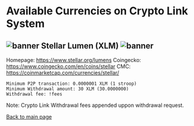 # Available Currencies on Crypto Link System

## ![banner](../img/emojiLumen.png) Stellar Lumen (XLM) ![banner](../img/emojiLumen.png)

Homepage: https://www.stellar.org/lumens 
Coingecko: https://www.coingecko.com/en/coins/stellar
CMC: https://coinmarketcap.com/currencies/stellar/


```text
Minimum P2P transaction: 0.0000001 XLM (1 stroop)
Minimum Withdrawal amount: 30 XLM (30.0000000)
Withdrawal fee: !fees 
```
Note: Crypto Link Withdrawal fees appended uppon withdrawal request. 


[Back to main page](README.md)
